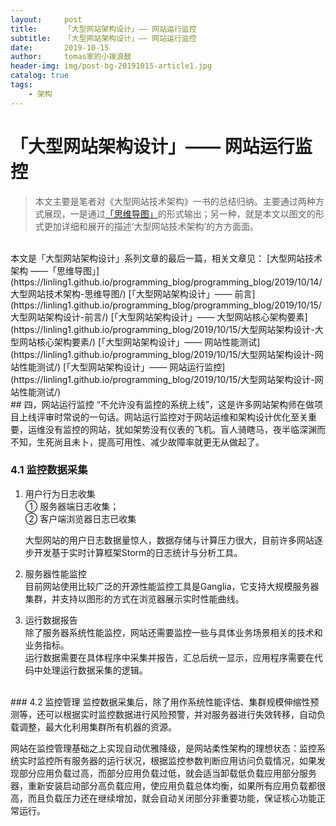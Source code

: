 ```yaml
---
layout:     post
title:      「大型网站架构设计」—— 网站运行监控
subtitle:   「大型网站架构设计」—— 网站运行监控
date:       2019-10-15
author:     tomas家的小拨浪鼓
header-img: img/post-bg-20191015-article1.jpg
catalog: true
tags:
    - 架构
---
```

# 「大型网站架构设计」—— 网站运行监控
> 本文主要是笔者对《大型网站技术架构》一书的总结归纳。主要通过两种方式展现，一是通过[「思维导图」](https://linling1.github.io/programming_blog/2019/10/14/%E5%A4%A7%E5%9E%8B%E7%BD%91%E7%AB%99%E6%8A%80%E6%9C%AF%E6%9E%B6%E6%9E%84-%E6%80%9D%E7%BB%B4%E5%AF%BC%E5%9B%BE/)的形式输出；另一种，就是本文以图文的形式更加详细和展开的描述‘大型网站技术架构’的方方面面。

<br> 
本文是「大型网站架构设计」系列文章的最后一篇，相关文章见：  
[大型网站技术架构 ——「思维导图」](https://linling1.github.io/programming_blog/programming_blog/2019/10/14/大型网站技术架构-思维导图/)  
[「大型网站架构设计」—— 前言](https://linling1.github.io/programming_blog/programming_blog/2019/10/15/大型网站架构设计-前言/)  
[「大型网站架构设计」—— 大型网站核心架构要素](https://linling1.github.io/programming_blog/2019/10/15/大型网站架构设计-大型网站核心架构要素/)  
[「大型网站架构设计」—— 网站性能测试](https://linling1.github.io/programming_blog/2019/10/15/大型网站架构设计-网站性能测试/)  
[「大型网站架构设计」—— 网站运行监控](https://linling1.github.io/programming_blog/2019/10/15/大型网站架构设计-网站性能测试/)  	


<br>
## 四，网站运行监控
“不允许没有监控的系统上线”，这是许多网站架构师在做项目上线评审时常说的一句话。网站运行监控对于网站运维和架构设计优化至关重要，运维没有监控的网站，犹如架势没有仪表的飞机。盲人骑瞎马，夜半临深渊而不知，生死尚且未卜，提高可用性、减少故障率就更无从做起了。

### 4.1 监控数据采集
1. 用户行为日志收集  
① 服务器端日志收集；  
② 客户端浏览器日志已收集  

	大型网站的用户日志数据量惊人，数据存储与计算压力很大，目前许多网站逐步开发基于实时计算框架Storm的日志统计与分析工具。
	
2. 服务器性能监控  
目前网站使用比较广泛的开源性能监控工具是Ganglia，它支持大规模服务器集群，并支持以图形的方式在浏览器展示实时性能曲线。
 
3. 运行数据报告  
除了服务器系统性能监控，网站还需要监控一些与具体业务场景相关的技术和业务指标。  
运行数据需要在具体程序中采集并报告，汇总后统一显示，应用程序需要在代码中处理运行数据采集的逻辑。

<br>
### 4.2 监控管理
监控数据采集后，除了用作系统性能评估、集群规模伸缩性预测等，还可以根据实时监控数据进行风险预警，并对服务器进行失效转移，自动负载调整，最大化利用集群所有机器的资源。

网站在监控管理基础之上实现自动优雅降级，是网站柔性架构的理想状态：监控系统实时监控所有服务器的运行状况，根据监控参数判断应用访问负载情况，如果发现部分应用负载过高，而部分应用负载过低，就会适当卸载低负载应用部分服务器，重新安装启动部分高负载应用，使应用负载总体均衡，如果所有应用负载都很高，而且负载压力还在继续增加，就会自动关闭部分非重要功能，保证核心功能正常运行。







































